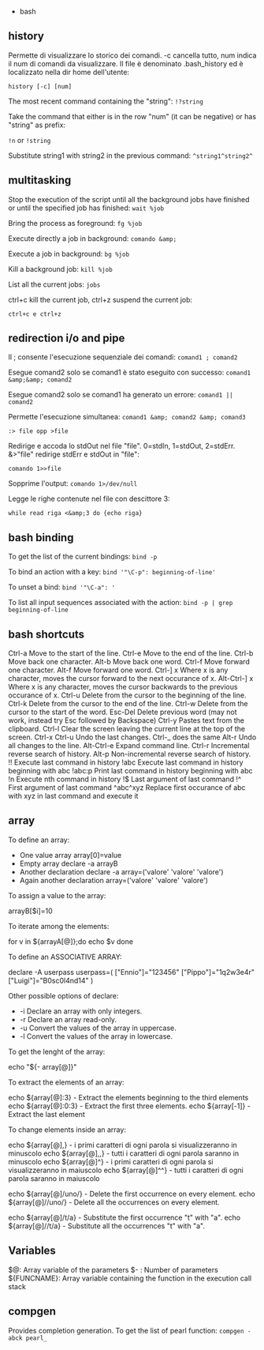 
-  bash


## history

Permette di visualizzare lo storico dei comandi.
-c cancella tutto, num indica il num di comandi da visualizzare.
Il file è denominato .bash_history ed è localizzato nella dir home dell'utente:

`history [-c] [num]`


The most recent command containing the "string":
`!?string`


Take the command that either is in the row "num" (it can be negative) or has "string" as prefix:

`!n`
 or 
`!string`

Substitute string1 with string2 in the previous command:
`^string1^string2^`




## multitasking

Stop the execution of the script until all the background jobs have finished or until
the specified job has finished:
`wait %job`


Bring the process as foreground:
`fg %job`


Execute directly a job in background:
`comando &amp; `


Execute a job in background:
`bg %job`


Kill a background job:
`kill %job`


List all the current jobs:
`jobs`


ctrl+c kill the current job, ctrl+z suspend the current job:

`ctrl+c e ctrl+z`





## redirection i/o and pipe

Il ; consente l'esecuzione sequenziale dei comandi:
`comand1 ; comand2`

Esegue comand2 solo se comand1 è stato eseguito con successo:
`comand1 &amp;&amp; comand2`

Esegue comand2 solo se comand1 ha generato un errore:
`comand1 || comand2`

Permette l'esecuzione simultanea:
`comand1 &amp; comand2 &amp; comand3`



`:> file opp >file`


Redirige e accoda lo stdOut nel file "file".
0=stdIn, 1=stdOut, 2=stdErr.
&amp;>"file" redirige stdErr e stdOut in "file":

`comando 1>>file`


Sopprime l'output:
`comando 1>/dev/null`

Legge le righe contenute nel file con descittore 3:

`while read riga <&amp;3 do {echo riga}`





## bash binding

To get the list of the current bindings:
`bind -p`

To bind an action with a key:
`bind '"\C-p": beginning-of-line'`

To unset a bind:
`bind '"\C-a": '`

To list all input sequences associated with the action:
`bind -p | grep beginning-of-line`



## bash shortcuts

Ctrl-a          Move to the start of the line.
Ctrl-e          Move to the end of the line.
Ctrl-b          Move back one character.
Alt-b           Move back one word.
Ctrl-f          Move forward one character.
Alt-f           Move forward one word.
Ctrl-] x        Where x is any character, moves the cursor forward to the next occurance of x.
Alt-Ctrl-] x    Where x is any character, moves the cursor backwards to the previous occurance of x.
Ctrl-u          Delete from the cursor to the beginning of the line.
Ctrl-k          Delete from the cursor to the end of the line.
Ctrl-w          Delete from the cursor to the start of the word.
Esc-Del         Delete previous word (may not work, instead try Esc followed by Backspace)
Ctrl-y          Pastes text from the clipboard.
Ctrl-l          Clear the screen leaving the current line at the top of the screen.
Ctrl-x Ctrl-u   Undo the last changes. Ctrl-_ does the same
Alt-r           Undo all changes to the line.
Alt-Ctrl-e      Expand command line.
Ctrl-r          Incremental reverse search of history.
Alt-p           Non-incremental reverse search of history.
!!              Execute last command in history
!abc            Execute last command in history beginning with abc
!abc:p          Print last command in history beginning with abc
!n              Execute nth command in history
!$              Last argument of last command
!^              First argument of last command
^abc^xyz        Replace first occurance of abc with xyz in last command and execute it



## array

To define an array:



-  One value array
array[0]=value
-  Empty array
declare -a arrayB
-  Another declaration
declare -a array=('valore' 'valore' 'valore')
-  Again another declaration
array=('valore' 'valore' 'valore')



To assign a value to the array:



arrayB[$i]=10



To iterate among the elements:



for v in ${arrayA[@]};do
echo $v
done




To define an ASSOCIATIVE ARRAY:



declare -A userpass
userpass=( ["Ennio"]="123456" ["Pippo"]="1q2w3e4r" ["Luigi"]="B0sc0l4nd14" )




Other possible options of declare:
*  -i Declare an array with only integers.
*  -r Declare an array read-only.
*  -u Convert the values of the array in uppercase.
*  -l Convert the values of the array in lowercase.

To get the lenght of the array:

echo "${- array[@]}"



To extract the elements of an array:



echo ${array[@]:3} -  Extract the elements beginning to the third elements
echo ${array[@]:0:3} -  Extract the first three elements.
echo ${array[-1]} -  Extract the last element




To change elements inside an array:



echo ${array[@],} -  i primi caratteri di ogni parola si visualizzeranno in minuscolo
echo ${array[@],,} -  tutti i caratteri di ogni parola saranno in minuscolo
echo ${array[@]^} -  i primi caratteri di ogni parola si visualizzeranno in maiuscolo
echo ${array[@]^^} -  tutti i caratteri di ogni parola saranno in maiuscolo

echo ${array[@]/uno/} -  Delete the first occurrence on every element.
echo ${array[@]//uno/} -  Delete all the occurrences on every element.

echo ${array[@]/t/a} -  Substitute the first occurrence "t" with "a".
echo ${array[@]//t/a} -  Substitute all the occurrences "t" with "a".






## Variables

$@: Array variable of the parameters
$- : Number of parameters
${FUNCNAME}: Array variable containing the function in the execution call stack



## compgen

Provides completion generation.
To get the list of pearl function: 
`compgen -abck pearl_`




